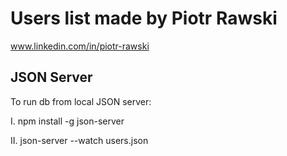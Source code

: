 # Users list made by Piotr Rawski

www.linkedin.com/in/piotr-rawski

## JSON Server

To run db from local JSON server:

I. npm install -g json-server

II. json-server --watch users.json 


